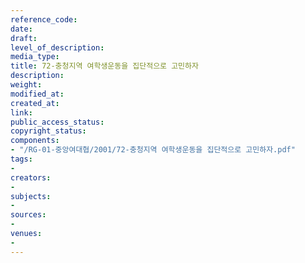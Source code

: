 ```yaml
---
reference_code: 
date: 
draft: 
level_of_description: 
media_type: 
title: 72-충청지역 여학생운동을 집단적으로 고민하자
description: 
weight: 
modified_at: 
created_at: 
link: 
public_access_status: 
copyright_status: 
components:
- "/RG-01-중앙여대협/2001/72-충청지역 여학생운동을 집단적으로 고민하자.pdf"
tags:
- 
creators:
- 
subjects:
- 
sources:
- 
venues:
- 
---
```

